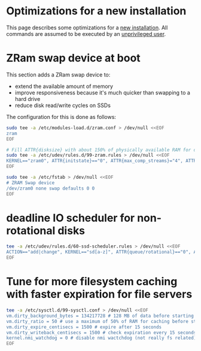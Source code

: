 # Optimizations for a new installation
This page describes some optimizations for a [new installation](basic-installation.md).
All commands are assumed to be executed by an [unprivileged user](recommended-installation.md#add-an-administrative-user).

# ZRam swap device at boot
This section adds a ZRam swap device to:
* extend the available amount of memory
* improve responsiveness because it's much quicker than swapping to a hard drive
* reduce disk read/write cycles on SSDs

The configuration for this is done as follows:
```bash
sudo tee -a /etc/modules-load.d/zram.conf > /dev/null <<EOF
zram
EOF

# Fill ATTR{disksize} with about 150% of physically available RAM for doubling RAM or 75% for i.e. file servers
sudo tee -a /etc/udev/rules.d/99-zram.rules > /dev/null <<EOF
KERNEL=="zram0", ATTR{initstate}=="0", ATTR{max_comp_streams}="4", ATTR{comp_algorithm}="lz4", ATTR{disksize}="1536M", RUN="/usr/bin/mkswap /dev/zram0", TAG+="systemd"
EOF

sudo tee -a /etc/fstab > /dev/null <<EOF
# ZRAM Swap device
/dev/zram0 none swap defaults 0 0
EOF
```

# deadline IO scheduler for non-rotational disks
```bash
tee -a /etc/udev/rules.d/60-ssd-scheduler.rules > /dev/null <<EOF
ACTION=="add|change", KERNEL=="sd[a-z]", ATTR{queue/rotational}=="0", ATTR{queue/scheduler}="deadline"
EOF
```

# Tune for more filesystem caching with faster expiration for file servers
```bash
tee -a /etc/sysctl.d/99-sysctl.conf > /dev/null <<EOF
vm.dirty_background_bytes = 134217728 # 128 MB of data before starting asynchronous writes
vm.dirty_ratio = 50 # use a maximum of 50% of RAM for caching before starting synchronous writes
vm.dirty_expire_centisecs = 1500 # expire after 15 seconds
vm.dirty_writeback_centisecs = 1500 # check expiration every 15 seconds
kernel.nmi_watchdog = 0 # disable nmi wactchdog (not really fs related)
EOF
```
